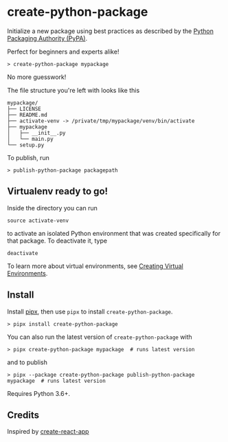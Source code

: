 # create-python-package
Initialize a new package using best practices as described by the [Python Packaging Authority (PyPA)](https://packaging.python.org/tutorials/packaging-projects/).

Perfect for beginners and experts alike!

```
> create-python-package mypackage
```

No more guesswork!

The file structure you're left with looks like this
```
mypackage/
├── LICENSE
├── README.md
├── activate-venv -> /private/tmp/mypackage/venv/bin/activate
├── mypackage
│   ├── __init__.py
│   └── main.py
└── setup.py
```

To publish, run
```
> publish-python-package packagepath
```

## Virtualenv ready to go!
Inside the directory you can run
```
source activate-venv
```
to activate an isolated Python environment that was created specifically for that package. To deactivate it, type
```
deactivate
```

To learn more about virtual environments, see [Creating Virtual Environments](https://packaging.python.org/tutorials/installing-packages/#creating-virtual-environments).

## Install
Install [pipx](https://github.com/cs01/pipx), then use `pipx` to install `create-python-package`.
```
> pipx install create-python-package
```

You can also run the latest version of `create-python-package` with
```
> pipx create-python-package mypackage  # runs latest version
```

and to publish
```
> pipx --package create-python-package publish-python-package mypackage  # runs latest version
```

Requires Python 3.6+.

## Credits
Inspired by [create-react-app](https://github.com/facebook/create-react-app)
